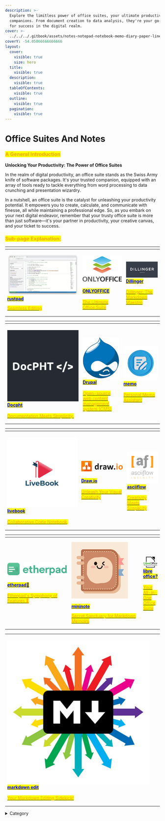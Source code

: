 ```yaml
---
description: >-
  Explore the limitless power of office suites, your ultimate productivity
  companions. From document creation to data analysis, they're your go-to tools
  for success in the digital realm.
cover: >-
  ../../../.gitbook/assets/notes-notepad-notebook-memo-diary-paper-line-icon-illustration-logo-template-suitable-for-many-purposes-free-vector.jpg
coverY: -54.05866666666666
layout:
  cover:
    visible: true
    size: hero
  title:
    visible: true
  description:
    visible: true
  tableOfContents:
    visible: true
  outline:
    visible: true
  pagination:
    visible: true
---
```


# Office Suites And Notes

### <mark style="color:orange;">**A General Introduction**</mark>

**Unlocking Your Productivity: The Power of Office Suites**

In the realm of digital productivity, an office suite stands as the Swiss Army knife of software packages. It's your trusted companion, equipped with an array of tools ready to tackle everything from word processing to data crunching and presentation wizardry.&#x20;

In a nutshell, an office suite is the catalyst for unleashing your productivity potential. It empowers you to create, calculate, and communicate with finesse, all while maintaining a professional edge. So, as you embark on your next digital endeavor, remember that your trusty office suite is more than just software—it's your partner in productivity, your creative canvas, and your ticket to success.

### <mark style="color:orange;">Sub-page Explanation:</mark>

<table><thead><tr><th width="231"></th><th></th><th></th></tr></thead><tbody><tr><td><p><img src="../../../.gitbook/assets/image (57).png" alt=""><a href="https://docs.scaleinfinite.fr/demo-deployment/content-management-system-cms/office-suites-and-notes/rustpad-deployment"><mark style="color:blue;"><strong>rustpad</strong></mark></a></p><p></p><p><a href="https://docs.scaleinfinite.fr/demo-deployment/content-management-system-cms/office-suites-and-notes/rustpad-deployment"> <mark style="color:orange;">Seamless Editing</mark></a></p></td><td><p><img src="../../../.gitbook/assets/image (59).png" alt="" data-size="original"></p><h4><a href="https://docs.scaleinfinite.fr/demo-deployment/content-management-system-cms/office-suites-and-notes/onlyoffice-deployment"><mark style="color:blue;">ONLYOFFICE</mark></a></h4><p></p><p><a href="https://docs.scaleinfinite.fr/demo-deployment/content-management-system-cms/office-suites-and-notes/onlyoffice-deployment"><mark style="color:orange;">The Ultimate Office Suite</mark></a></p></td><td><h4><img src="../../../.gitbook/assets/image (60).png" alt=""> <a href="https://docs.scaleinfinite.fr/demo-deployment/content-management-system-cms/office-suites-and-notes/dillinger-deployment"><mark style="color:blue;">Dillinger</mark></a></h4><p></p><p><a href="https://docs.scaleinfinite.fr/demo-deployment/content-management-system-cms/office-suites-and-notes/dillinger-deployment"><mark style="color:orange;">Dillinger: The Markdown Maestro</mark></a></p></td></tr></tbody></table>

<table><thead><tr><th width="232"></th><th></th><th></th></tr></thead><tbody><tr><td><h4><img src="../../../.gitbook/assets/image (61).png" alt=""><a href="https://docs.scaleinfinite.fr/demo-deployment/content-management-system-cms/office-suites-and-notes/docpht-deployment"><mark style="color:blue;">Docpht</mark></a></h4><p><a href="https://docs.scaleinfinite.fr/demo-deployment/content-management-system-cms/office-suites-and-notes/docpht-deployment"><mark style="color:orange;">Documentation Meets Simplicity.</mark></a></p></td><td><h4><img src="../../../.gitbook/assets/image (65).png" alt=""><a href="https://docs.scaleinfinite.fr/demo-deployment/content-management-system-cms/office-suites-and-notes/drupal-deployment"><mark style="color:blue;">Drupal</mark></a></h4><p></p><p><a href="https://docs.scaleinfinite.fr/demo-deployment/content-management-system-cms/office-suites-and-notes/drupal-deployment"><mark style="color:orange;">Open-source web content management system (CMS)</mark> </a></p></td><td><h4><img src="../../../.gitbook/assets/image (70).png" alt=""> <a href="https://docs.scaleinfinite.fr/demo-deployment/content-management-system-cms/office-suites-and-notes/memo-deployment"><mark style="color:blue;">memo</mark></a></h4><p><a href="https://docs.scaleinfinite.fr/demo-deployment/content-management-system-cms/office-suites-and-notes/memo-deployment"> <mark style="color:orange;">Personal Memo Assistant</mark></a></p></td></tr></tbody></table>



<table><thead><tr><th width="227"></th><th></th><th></th></tr></thead><tbody><tr><td><p> </p><h4><img src="../../../.gitbook/assets/image (62).png" alt=""><a href="https://docs.scaleinfinite.fr/demo-deployment/content-management-system-cms/office-suites-and-notes/livebook-deployment"><mark style="color:blue;">livebook</mark></a></h4><p></p><p> <a href="https://docs.scaleinfinite.fr/demo-deployment/content-management-system-cms/office-suites-and-notes/livebook-deployment"><mark style="color:orange;">Collaborative Code Notebook</mark></a><mark style="color:orange;">.</mark></p></td><td><p><img src="../../../.gitbook/assets/image (63).png" alt="" data-size="original"></p><p></p><h4><a href="https://docs.scaleinfinite.fr/demo-deployment/content-management-system-cms/office-suites-and-notes/draw.io-deployment"> <mark style="color:blue;">Draw.io</mark> </a></h4><p></p><p><a href="https://docs.scaleinfinite.fr/demo-deployment/content-management-system-cms/office-suites-and-notes/draw.io-deployment"><mark style="color:orange;">Unleash Your Visual Creativity</mark></a></p></td><td><h4><img src="../../../.gitbook/assets/image (64).png" alt=""><a href="https://docs.scaleinfinite.fr/demo-deployment/content-management-system-cms/office-suites-and-notes/asciiflow-deployment"><mark style="color:blue;">asciiflow</mark></a></h4><p></p><p><a href="https://docs.scaleinfinite.fr/demo-deployment/content-management-system-cms/office-suites-and-notes/asciiflow-deployment"><mark style="color:orange;">Creativity Meets Simplicity</mark></a></p></td></tr></tbody></table>



<table><thead><tr><th width="227"></th><th width="258"></th><th></th></tr></thead><tbody><tr><td><p> <img src="../../../.gitbook/assets/image (66).png" alt=""></p><h4><a href="https://docs.scaleinfinite.fr/demo-deployment/content-management-system-cms/office-suites-and-notes/etherpad"><mark style="color:blue;">etherpad📝</mark></a></h4><p></p><p><a href="https://docs.scaleinfinite.fr/demo-deployment/content-management-system-cms/office-suites-and-notes/etherpad"><mark style="color:orange;">Etherpad's Symphony of Features 📝</mark></a></p></td><td><p><img src="../../../.gitbook/assets/image (67).png" alt="" data-size="original"></p><p><a href="https://docs.scaleinfinite.fr/demo-deployment/content-management-system-cms/office-suites-and-notes/mininote-deployment"><mark style="color:blue;"><strong>mininote</strong></mark></a></p><p></p><p><a href="https://docs.scaleinfinite.fr/demo-deployment/content-management-system-cms/office-suites-and-notes/mininote-deployment"> <mark style="color:orange;">Secret Sanctuary for Markdown Memoirs</mark></a></p></td><td><h4><a href="https://docs.scaleinfinite.fr/demo-deployment/content-management-system-cms/office-suites-and-notes/libre-office-deployment"><img src="../../../.gitbook/assets/image (68).png" alt=""> <mark style="color:blue;">libre office?</mark></a></h4><p><a href="https://docs.scaleinfinite.fr/demo-deployment/content-management-system-cms/office-suites-and-notes/libre-office-deployment"><mark style="color:orange;">Your All-in-One Office Suite</mark></a></p></td></tr></tbody></table>



|                                                                                                                                                                                                                                                                                                                                                                                                                                                                                            |   |   |
| ------------------------------------------------------------------------------------------------------------------------------------------------------------------------------------------------------------------------------------------------------------------------------------------------------------------------------------------------------------------------------------------------------------------------------------------------------------------------------------------ | - | - |
| <h4><img src="../../../.gitbook/assets/image (69).png" alt="">  <a href="https://docs.scaleinfinite.fr/demo-deployment/content-management-system-cms/office-suites-and-notes/markdown-edit-deployment"><mark style="color:blue;">markdown edit</mark></a></h4><p></p><p><a href="https://docs.scaleinfinite.fr/demo-deployment/content-management-system-cms/office-suites-and-notes/markdown-edit-deployment"> <mark style="color:orange;">Your Markdown Editing Sidekick!</mark></a></p> |   |   |

<details>

<summary>Category</summary>

Kubernetes, cloud computing, DevOps, cloud services, hosting platform, container orchestration, cloud infrastructure, cloud deployment, cloud management, cloud technology, cloud solutions, office suite, notes

</details>
